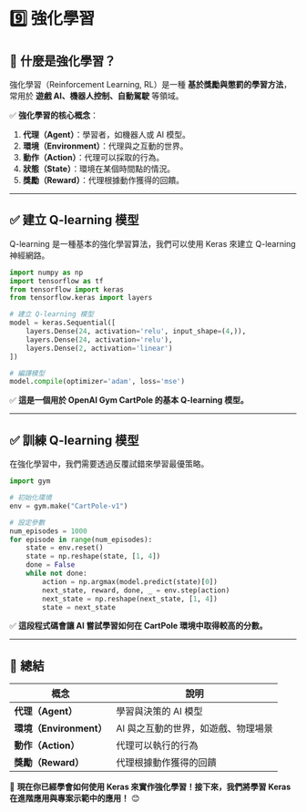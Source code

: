 # 9️⃣ 強化學習

## 🎯 什麼是強化學習？

強化學習（Reinforcement Learning, RL）是一種 **基於獎勵與懲罰的學習方法**，常用於 **遊戲 AI、機器人控制、自動駕駛** 等領域。

✅ **強化學習的核心概念**：

1. **代理（Agent）**：學習者，如機器人或 AI 模型。
2. **環境（Environment）**：代理與之互動的世界。
3. **動作（Action）**：代理可以採取的行為。
4. **狀態（State）**：環境在某個時間點的情況。
5. **獎勵（Reward）**：代理根據動作獲得的回饋。

---

## **✅ 建立 Q-learning 模型**

Q-learning 是一種基本的強化學習算法，我們可以使用 Keras 來建立 Q-learning 神經網路。

```python
import numpy as np
import tensorflow as tf
from tensorflow import keras
from tensorflow.keras import layers

# 建立 Q-learning 模型
model = keras.Sequential([
    layers.Dense(24, activation='relu', input_shape=(4,)),
    layers.Dense(24, activation='relu'),
    layers.Dense(2, activation='linear')
])

# 編譯模型
model.compile(optimizer='adam', loss='mse')
```

✅ **這是一個用於 OpenAI Gym CartPole 的基本 Q-learning 模型。**

---

## **✅ 訓練 Q-learning 模型**

在強化學習中，我們需要透過反覆試錯來學習最優策略。

```python
import gym

# 初始化環境
env = gym.make("CartPole-v1")

# 設定參數
num_episodes = 1000
for episode in range(num_episodes):
    state = env.reset()
    state = np.reshape(state, [1, 4])
    done = False
    while not done:
        action = np.argmax(model.predict(state)[0])
        next_state, reward, done, _ = env.step(action)
        next_state = np.reshape(next_state, [1, 4])
        state = next_state
```

✅ **這段程式碼會讓 AI 嘗試學習如何在 CartPole 環境中取得較高的分數。**

---

## 📝 **總結**

| **概念** | **說明** |
|----------|--------|
| **代理（Agent）** | 學習與決策的 AI 模型 |
| **環境（Environment）** | AI 與之互動的世界，如遊戲、物理場景 |
| **動作（Action）** | 代理可以執行的行為 |
| **獎勵（Reward）** | 代理根據動作獲得的回饋 |

🚀 **現在你已經學會如何使用 Keras 來實作強化學習！接下來，我們將學習 Keras 在進階應用與專案示範中的應用！** 😊

